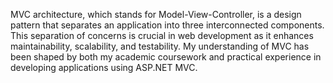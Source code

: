 MVC architecture, which stands for Model-View-Controller, is a design pattern that separates an application into three interconnected components. This separation of concerns is crucial in web development as it enhances maintainability, scalability, and testability. My understanding of MVC has been shaped by both my academic coursework and practical experience in developing applications using ASP.NET MVC.
